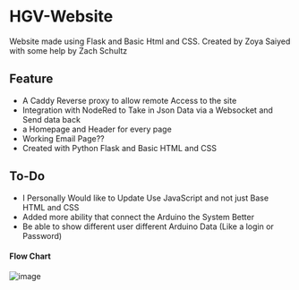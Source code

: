 # HGV-Website
Website made using Flask and Basic Html and CSS. Created by Zoya Saiyed with some help by Zach Schultz

## Feature
- A Caddy Reverse proxy to allow remote Access to the site 
- Integration with NodeRed to Take in Json Data via a Websocket and Send data back
- a Homepage and Header for every page
- Working Email Page??
- Created with Python Flask and Basic HTML and CSS
## To-Do
- I Personally Would like to Update Use JavaScript and not just Base HTML and CSS
- Added more ability that connect the Arduino the System Better
- Be able to show different user different Arduino Data (Like a login or Password)

#### Flow Chart
![image](https://github.com/user-attachments/assets/6ecc51c4-34ed-4e00-a80b-c08793b00af8)
